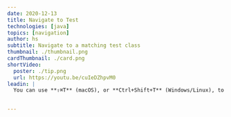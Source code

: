 ```yaml
---
date: 2020-12-13
title: Navigate to Test
technologies: [java]
topics: [navigation]
author: hs
subtitle: Navigate to a matching test class
thumbnail: ./thumbnail.png
cardThumbnail: ./card.png
shortVideo:
  poster: ./tip.png
  url: https://youtu.be/cuIeDZhpvM0
leadin: |
  You can use **⇧⌘T** (macOS), or **Ctrl+Shift+T** (Windows/Linux), to navigate to a test class and back again.
   

---
```

